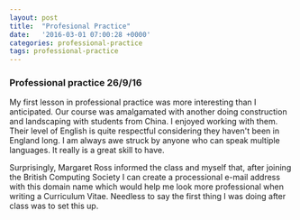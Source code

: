 ```yaml
---
layout: post
title:  "Profesional Practice"
date:   '2016-03-01 07:00:28 +0000'
categories: professional-practice 
tags: professional-practice 
---
```


### Professional practice 26/9/16

My first lesson in professional practice was more interesting than I anticipated. Our course was amalgamated with another doing construction and landscaping with students from China. I enjoyed working with them. Their level of English is quite respectful considering they haven't been in England long. I am always awe struck by anyone who can speak multiple languages. It really is a great skill to have. 

Surprisingly, Margaret Ross informed the class and myself that, after joining the British Computing Society  I can create a processional e-mail address with this domain name which would help me look more professional when writing a Curriculum Vitae. Needless to say the first thing I was doing after class was to set this up.
